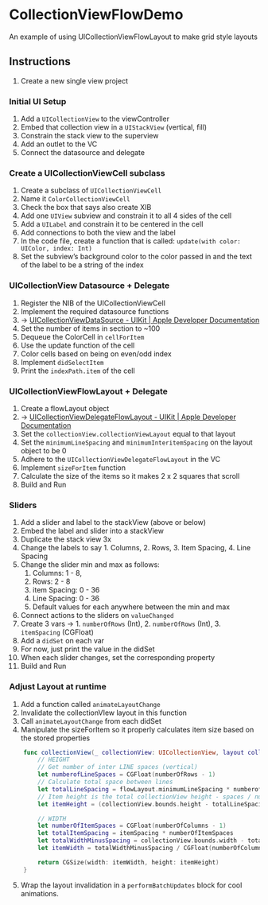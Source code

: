 # CollectionViewFlowDemo
An example of using UICollectionViewFlowLayout to make grid style layouts

## Instructions
1. Create a new single view project

### Initial UI Setup
1. Add a `UICollectionView` to the viewController
2. Embed that collection view in a `UIStackView` (vertical, fill)
3. Constrain the stack view to the superview
4. Add an outlet to the VC
5. Connect the datasource and delegate

### Create a UICollectionViewCell subclass
1. Create a subclass of `UICollectionViewCell`
2. Name it `ColorCollectionViewCell`
3. Check the box that says also create XIB
4. Add one `UIView` subview and constrain it to all 4 sides of the cell
5. Add a `UILabel` and constrain it to be centered in the cell
6. Add  connections to both the view and the label
7. In the code file, create a function that is called: `update(with color: UIColor, index: Int)`
8. Set the subview’s background color to the color passed in and the text of the label to be a string of the index

### UICollectionView Datasource + Delegate
1. Register the NIB of the UICollectionViewCell
2. Implement the required datasource functions
3. -> [UICollectionViewDataSource - UIKit | Apple Developer Documentation](https://developer.apple.com/documentation/uikit/uicollectionviewdatasource)
4. Set the number of items in section to ~100
5. Dequeue the ColorCell in `cellForItem`
6. Use the update function of the cell
7. Color cells based on being on even/odd index
8. Implement `didSelectItem`
9. Print the `indexPath.item` of the cell

### UICollectionViewFlowLayout + Delegate
1. Create a flowLayout object
2. -> [UICollectionViewDelegateFlowLayout - UIKit | Apple Developer Documentation](https://developer.apple.com/documentation/uikit/uicollectionviewdelegateflowlayout)
3. Set the `collectionView.collectionViewLayout` equal to that layout
4. Set the `minimumLineSpacing` and `minimumInteritemSpacing` on the layout object to be 0
5. Adhere to the `UICollectionViewDelegateFlowLayout` in the VC
6. Implement `sizeForItem` function
7. Calculate the size of the items so it makes 2 x 2 squares that scroll
8. Build and Run

### Sliders
1. Add a slider and label to the stackView (above or below)
2. Embed the label and slider into a stackView
3. Duplicate the stack view 3x
4. Change the labels to say 1. Columns, 2. Rows, 3. Item Spacing, 4. Line Spacing
5. Change the slider min and max as follows:
	1. Columns: 1 - 8,
	2. Rows:  2 - 8
	3. item Spacing: 0 - 36
	4. Line Spacing: 0 - 36
	5. Default values for each anywhere between the min and max
6. Connect actions to the sliders on `valueChanged`
7. Create 3 vars -> 1. `numberOfRows` (Int), 2. `numberOfRows` (Int), 3. `itemSpacing` (CGFloat)
8. Add a `didSet` on each var
9. For now, just print the value in the didSet
10. When each slider changes, set the corresponding property
11. Build and Run

### Adjust Layout at runtime
1. Add a function called `animateLayoutChange`
2. Invalidate the collectionVIew layout in this function
3. Call `animateLayoutChange` from each didSet
4. Manipulate the sizeForItem so it properly calculates item size based on the stored properties

```Swift
    func collectionView(_ collectionView: UICollectionView, layout collectionViewLayout: UICollectionViewLayout, sizeForItemAt indexPath: IndexPath) -> CGSize {
        // HEIGHT
        // Get number of inter LINE spaces (vertical)
        let numberofLineSpaces = CGFloat(numberOfRows - 1)
        // Calculate total space between lines
        let totalLineSpacing = flowLayout.minimumLineSpacing * numberofLineSpaces
        // Item height is the total collectionView height - spaces / number of rows
        let itemHeight = (collectionView.bounds.height - totalLineSpacing) / CGFloat(numberOfRows)

        // WIDTH
        let numberOfItemSpaces = CGFloat(numberOfColumns - 1)
        let totalItemSpacing = itemSpacing * numberOfItemSpaces
        let totalWidthMinusSpacing = collectionView.bounds.width - totalItemSpacing
        let itemWidth = totalWidthMinusSpacing / CGFloat(numberOfColumns)

        return CGSize(width: itemWidth, height: itemHeight)
    }
```

5. Wrap the layout invalidation in a `performBatchUpdates` block for cool animations.

